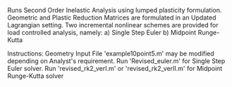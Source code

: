 Runs Second Order Inelastic Analysis using lumped plasticity formulation. Geometric and Plastic Reduction Matrices are formulated in an Updated Lagrangian setting. Two incremental
nonlinear schemes are provided for load controlled analysis, namely: 
a) Single Step Euler
b) Midpoint Runge-Kutta 

Instructions: 
Geometry Input File 'example10point5.m' may be modified depending on Analyst's requirement.
Run 'Revised_euler.m' for Single Step Euler solver.
Run 'revised_rk2_verI.m' or 'revised_rk2_verII.m' for Midpoint Runge-Kutta solver
